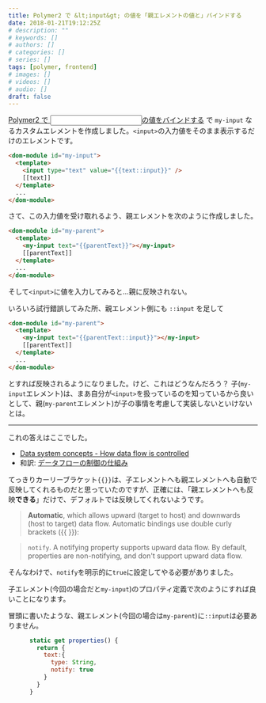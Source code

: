 ```yaml
---
title: Polymer2 で &lt;input&gt; の値を「親エレメントの値と」バインドする
date: 2018-01-21T19:12:25Z
# description: ""
# keywords: []
# authors: []
# categories: []
# series: []
tags: [polymer, frontend]
# images: []
# videos: []
# audio: []
draft: false
---
```


[Polymer2 で <input>の値をバインドする](https://qiita.com/yukihane/items/2cf963901a6c49b390dc) で `my-input` なるカスタムエレメントを作成しました。`<input>`の入力値をそのまま表示するだけのエレメントです。

```html
<dom-module id="my-input">
  <template>
    <input type="text" value="{{text::input}}" />
    [[text]]
  </template>
  ...
</dom-module>
```

さて、この入力値を受け取れるよう、親エレメントを次のように作成しました。

```html
<dom-module id="my-parent">
  <template>
    <my-input text="{{parentText}}"></my-input>
    [[parentText]]
  </template>
  ...
</dom-module>
```

そして`<input>`に値を入力してみると…親に反映されない。

いろいろ試行錯誤してみた所、親エレメント側にも `::input` を足して

```html
<dom-module id="my-parent">
  <template>
    <my-input text="{{parentText::input}}"></my-input>
    [[parentText]]
  </template>
  ...
</dom-module>
```

とすれば反映されるようになりました。けど、これはどうなんだろう？
子(`my-input`エレメント)は、まあ自分が`<input>`を扱っているのを知っているから良いとして、親(`my-parent`エレメント)が子の事情を考慮して実装しないといけないとは。

---

これの答えはここでした。

- [Data system concepts - How data flow is controlled](https://www.polymer-project.org/2.0/docs/devguide/data-system#data-flow-control)
- 和訳: [データフローの制御の仕組み](https://qiita.com/jtakiguchi/items/2a89e5c080a58e8b750b#%E3%83%87%E3%83%BC%E3%82%BF%E3%83%95%E3%83%AD%E3%83%BC%E3%81%AE%E5%88%B6%E5%BE%A1%E3%81%AE%E4%BB%95%E7%B5%84%E3%81%BF)

てっきりカーリーブラケット`{{}}`は、子エレメントへも親エレメントへも自動で反映してくれるものだと思っていたのですが、正確には、「親エレメントへも反映**できる**」だけで、デフォルトでは反映してくれないようです。

> **Automatic**, which allows upward (target to host) and downwards (host to target) data flow. Automatic bindings use double curly brackets ({{ }}):

<span></span>

> `notify`. A notifying property supports upward data flow. By default, properties are non-notifying, and don't support upward data flow.

そんなわけで、`notify`を明示的に`true`に設定してやる必要がありました。

子エレメント(今回の場合だと`my-input`)のプロパティ定義で次のようにすれば良いことになります。

冒頭に書いたような、親エレメント(今回の場合は`my-parent`)に`::input`は必要ありません。

```js
      static get properties() {
        return {
          text:{
            type: String,
            notify: true
          }
        }
      }
```
